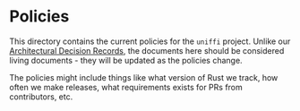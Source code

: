 # Policies

This directory contains the current policies for the `uniffi` project. Unlike
our [Architectural Decision Records](../adr), the documents here should be
considered living documents - they will be updated as the policies change.

The policies might include things like what version of Rust we track, how
often we make releases, what requirements exists for PRs from contributors,
etc.
